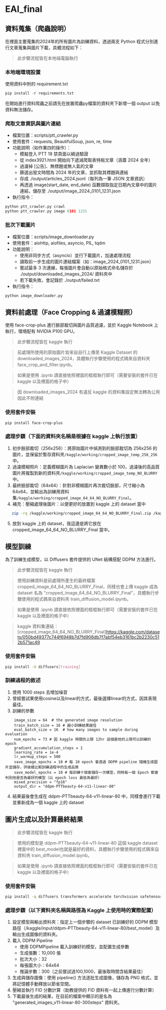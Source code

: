 # EAI_final

## 資料蒐集（爬蟲說明）
在裡面主要蒐集的2024年的所有圖片為訓練資料，透過兩支 Python 程式分別進行文章蒐集與圖片下載，具體流程如下：
> 此步驟流程皆在本地端電腦執行

### 本地端環境設置
使用資料中附的 requirement.txt
```python
pip install -r requirements.txt
```
在開始進行資料爬蟲之前請先在放置爬蟲py檔案的資料夾下新增一個 output 以免資料無法儲存。

### 爬取文章資訊與圖片連結
- 檔案位置：scripts/ptt_crawler.py
- 使用套件：requests, BeautifulSoup, json, re, time
- 功能說明（如作業四的操作）：
  - 模擬登入 PTT 18 禁頁面以繞過驗證
  - 從 index3921.html 開始向下遞減爬取表特板文章（涵蓋 2024 全年）
  - 過濾掉 [公告]、無標題或無人氣的文章
  - 篩選出發文時間為 2024 年的文章，並抓取其標題與連結
  - 存成 ./output/articles_2024.jsonl（每列為一筆 JSON 文章資訊）
  - 再透過 image(start_date, end_date) 函數擷取指定日期內文章中的圖片連結，儲存至 ./output/image_2024_0101_1231.json
- 執行指令：
```python
python ptt_crawler.py crawl
python ptt_crawler.py image 0101 1231
```
### 批次下載圖片
- 檔案位置：scripts/image_downloader.py
- 使用套件：aiohttp, aiofiles, asyncio, PIL, tqdm
- 功能說明：
  - 使用非同步方式（asyncio）並行下載圖片，加速處理流程
  - 讀取前一步生成的圖片連結檔案（如：image_2024_0101_1231.json）
  - 嘗試最多 3 次連線，每張圖片會自動以原始格式命名儲存於 ./output/downloaded_images_2024/ 資料夾中
  - 若下載失敗，會記錄於 ./output/failed.txt
- 執行指令：
```python
python image_downloader.py
```

## 資料前處理（Face Cropping & 過濾模糊照）
使用 face-crop-plus 進行臉部裁切與圖片品質過濾，並於 Kaggle Notebook 上執行，環境配有 NVIDIA P100 GPU。

> 此步驟流程皆在 kaggle 執行

> 前處理所使用的原始圖片皆來自自行上傳至 Kaggle Dataset 的 downloaded_images_2024，具體執行步驟使用的程式碼來自資料夾 face_crop_and_filter.ipynb。

> 如果是使用 .ipynb 請直接依照裡面的框框執行即可（需要安裝的套件已在 kaggle 以及裡面的格子中）

> 因 downloaded_images_2024 有違反 kaggle 的資料集設定無法轉為公用因此不附連結

### 使用套件安裝
```bash
pip install face-crop-plus
```
### 處理步驟（下面的資料夾名稱是根據在 kaggle 上執行放置）
1. 初步臉部裁切（256x256）：將原始圖片中偵測到的臉部裁切為 256x256 的圖片，並保留於暫存資料夾`/kaggle/working/cropped_image_temp_256_256`中。
2. 過濾模糊照片：定義模糊圖片為 Laplacian 變異數小於 100，過濾後的高品質圖片將複製到新的資料夾`/kaggle/working/cropped_image_temp_NO_BLURRY`中。
3. 最終臉部裁切（64x64）：針對非模糊圖片再次裁切臉部，尺寸縮小為 64x64，並輸出為訓練用資料集`/kaggle/working/cropped_image_64_64_NO_BLURRY_Final`。
4. 補充：壓縮處理後圖片：以便更好的放置到 kaggle 上的 dataset 當中
```bash
   zip -rq /kaggle/working/cropped_image_64_64_NO_BLURRY_Final.zip /kaggle/working/cropped_image_64_64_NO_BLURRY_Final
```
5. 放到 kaggle 上的 dataset，我這邊是將它放在 cropped_image_64_64_NO_BLURRY_Final 當中。

## 模型訓練
為了訓練生成模型，以 Diffusers 套件提供的 UNet 結構搭配 DDPM 方法進行。

> 此步驟流程皆在 kaggle 執行

> 使用訓練資料是前處理所產生的最終檔案 cropped_image_64_64_NO_BLURRY_Final，同樣也會上傳 kaggle 成為 dataset 名為 "cropped_image_64_64_NO_BLURRY_Final"，具體執行步驟使用的程式碼來自資料夾 train_diffusion_model.ipynb。

> 如果是使用 .ipynb 請直接依照裡面的框框執行即可（需要安裝的套件已在 kaggle 以及裡面的格子中）

> kaggle 資料集連結：[cropped_image_64_64_NO_BLURRY_Final]https://kaggle.com/datasets/050bd49377c744f6948b7d7fd906db7f7abf54eb3161bc2b2230c512b571ac49

### 使用套件安裝
```bash
pip install -U diffusers[training]
```
### 訓練過程的敘述
1. 使用 1000 steps 去增加噪音
2. 曾經嘗試果使用cosine以及linear的方式，最後選擇linear的方式，因其表現最佳。
3. 訓練的參數
```
    image_size = 64  # the generated image resolution
    train_batch_size = 16 # 越小訓練結果越佳
    eval_batch_size = 16  # how many images to sample during evaluation
    num_epochs = 73 # 因 kaggle 時間的上限 12hr 這個是他的上限可以訓練的 epoch
    gradient_accumulation_steps = 1
    learning_rate = 1e-4
    lr_warmup_steps = 500
    save_image_epochs = 10 # 每 10 epoch 會透過 DDPM pipeline 隨機生成圖片並儲存，供後續比較訓練過程中的生成品質
    save_model_epochs = 10 # 每訓練十個會儲存一次模型，同時每一個 Epoch 都會判別他是否為最好的模型（以 epoch loss 最低為最好）
    mixed_precision = "fp16"
    output_dir = "ddpm-PTTbeauty-64-v11-linear-80"
```
4. 結果最後會生成在 ddpm-PTTbeauty-64-v11-linear-80 中，同樣會進行下載並重新成為一個 kaggle 上的 dataset

## 圖片生成以及計算最終結果

> 此步驟流程皆在 kaggle 執行

> 使用的模型是 ddpm-PTTbeauty-64-v11-linear-80 這個 kaggle dataset 裡面中的 best_model也就是最好的資料，具體執行步驟使用的程式碼來自資料夾 train_diffusion_model.ipynb。 

> 如果是使用 .ipynb 請直接依照裡面的框框執行即可（需要安裝的套件已在 kaggle 以及裡面的格子中）

### 使用套件安裝
```bash
pip install -q diffusers transformers accelerate torchvision safetensors
```
### 處理步驟（以下資料夾名稱與路徑為 Kaggle 上使用時的實際配置）
1. 設定模型與輸出資料夾：指定上一個步驟的 dataset 已訓練好的 DDPM 模型路徑（/kaggle/input/ddpm-PTTbeauty-64-v11-linear-80/best_model）及輸出生成圖像的資料夾。
2. 載入 DDPM Pipeline
   - 使用 DDPMPipeline 載入訓練好的模型，並配置生成參數
   - 生成張數：10,000 張
   - 批次大小：32
   - 每張圖大小：64x64
   - 推論步數：300（之前嘗試過100,1000，最後取時間含結果最佳）
3. 生成與儲存圖像：使用 pipeline() 方法逐批生成圖像，儲存為 PNG 格式，並將記憶體手動釋放以節省空間。
4. 壓縮並執行 FID 分數計算（助教提供的 FID 資料有一起上傳進行分數計算）
5. 下載最後生成的結果，在目前的檔案中顯示的是名為 "generated_images_v11-linear-80-300steps" 資料夾。

